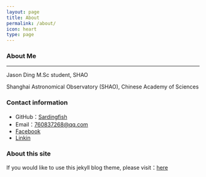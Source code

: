 ```yaml
---
layout: page
title: About
permalink: /about/
icon: heart
type: page
---
```




### About Me

---

Jason Ding  M.Sc student, SHAO

Shanghai Astronomical Observatory (SHAO), Chinese Academy of Sciences



### Contact information

* GitHub：[Sardingfish](https://github.com/Sardingfish)
* Email：760837268@qq.com
* [Facebook]()
* [Linkin]()



### About this site

If you would like to use this jekyll blog theme, please visit：[here](https://github.com/Gaohaoyang/gaohaoyang.github.io)




